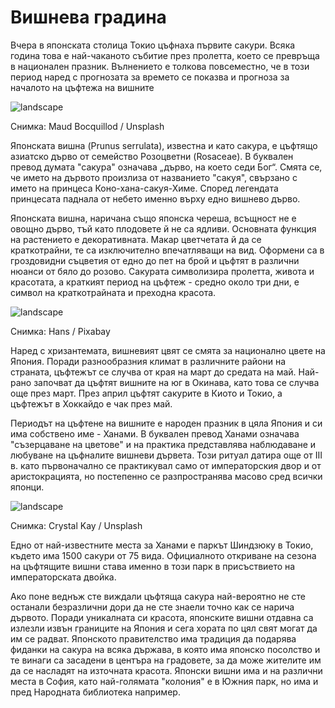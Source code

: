 # Вишнева градина

Вчера в японската столица Токио цъфнаха първите сакури. Всяка година това е най-чаканото събитие през пролетта, което се превръща в национален празник. Вълнението е толкова повсеместно, че в този период наред с прогнозата за времето се показва и прогноза за началото на цъфтежа на вишните

![landscape](https://images.unsplash.com/photo-1551272744-19456affaa89?q=80&w=1469&auto=format&fit=crop&ixlib=rb-4.0.3&ixid=M3wxMjA3fDB8MHxwaG90by1wYWdlfHx8fGVufDB8fHx8fA%3D%3D)

Снимка: Maud Bocquillod / Unsplash

Японската вишна (Prunus serrulata), известна и като сакура, е цъфтящо азиатско дърво от семейство Розоцветни (Rosaceae). В буквален превод думата "сакура" означава „дърво, на което седи Бог“. Смята се, че името на дървото произлиза от названието "сакуя", свързано с името на принцеса Коно-хана-сакуя-Химе. Според легендата принцесата паднала от небето именно върху едно вишнево дърво. 

Японската вишна, наричана също японска череша, всъщност не е овощно дърво, тъй като плодовете й не са ядливи. Основната функция на растението е декоративната. Макар цветчетата й да се краткотрайни, те са изключително впечатляващи на вид. Оформени са в гроздовидни съцветия от едно до пет на брой и цъфтят в различни нюанси от бяло до розово. Сакурата символизира пролетта, живота и красотата, а краткият период на цъфтеж - средно около три дни, е символ на краткотрайната и преходна красота.

![landscape](https://cdn.pixabay.com/photo/2016/03/16/13/41/cherry-blossom-1260641_1280.jpg)

Снимка: Hans / Pixabay

Наред с хризантемата, вишневият цвят се смята за национално цвете на Япония. Поради разнообразния климат в различните райони на страната, цъфтежът се случва от края на март до средата на май. Най-рано започват да цъфтят вишните на юг в Окинава, като това се случва още през март. През април цъфтят сакурите в Киото и Токио, а цъфтежът в Хоккайдо е чак през май.

Периодът на цъфтене на вишните е народен празник в цяла Япония и си има собствено име - Ханами. В буквален превод Ханами означава "съзерцаване на цветове" и на практика представлява наблюдаване и любуване на цъфналите вишневи дървета. Този ритуал датира още от III в. като първоначално се практикувал само от императорския двор и от аристокрацията, но постепенно се разпространява масово сред всички японци. 

![landscape](https://images.unsplash.com/photo-1598957232485-fab51e0ed7e8?q=80&w=1633&auto=format&fit=crop&ixlib=rb-4.0.3&ixid=M3wxMjA3fDB8MHxwaG90by1wYWdlfHx8fGVufDB8fHx8fA%3D%3D)

Снимка: Crystal Kay / Unsplash

Едно от най-известните места за Ханами е паркът Шиндзюку в Токио, където има 1500 сакури от 75 вида. Официалното откриване на сезона на цъфтящите вишни става именно в този парк в присъствието на императорската двойка. 

Ако поне веднъж сте виждали цъфтяща сакура най-вероятно не сте останали безразлични дори да не сте знаели точно как се нарича дървото. Поради уникалната си красота, японските вишни отдавна са излезли извън границите на Япония и сега хората по цял свят могат да им се радват. Японското правителство има традиция да подарява фиданки на сакура на всяка държава, в която има японско посолство и те винаги са засадени в центъра на градовете, за да може жителите им да се насладят на източната красота. Японски вишни има и на различни места в София, като най-голямата "колония" е в Южния парк, но има и пред Народната библиотека например.